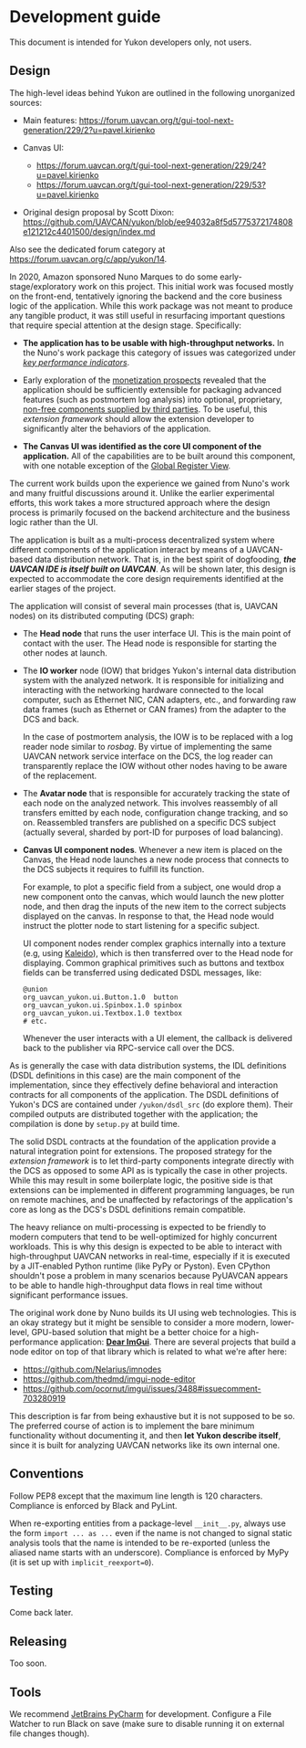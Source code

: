 # Development guide

This document is intended for Yukon developers only, not users.


## Design

The high-level ideas behind Yukon are outlined in the following unorganized sources:

- Main features: https://forum.uavcan.org/t/gui-tool-next-generation/229/2?u=pavel.kirienko

- Canvas UI:
  - https://forum.uavcan.org/t/gui-tool-next-generation/229/24?u=pavel.kirienko
  - https://forum.uavcan.org/t/gui-tool-next-generation/229/53?u=pavel.kirienko

- Original design proposal by Scott Dixon:
  https://github.com/UAVCAN/yukon/blob/ee94032a8f5d5775372174808e121212c4401500/design/index.md

Also see the dedicated forum category at https://forum.uavcan.org/c/app/yukon/14.

In 2020, Amazon sponsored Nuno Marques to do some early-stage/exploratory work on this project.
This initial work was focused mostly on the front-end, tentatively ignoring the backend and the core business logic
of the application.
While this work package was not meant to produce any tangible product,
it was still useful in resurfacing important questions that require special attention at the design stage.
Specifically:

- **The application has to be usable with high-throughput networks.**
  In the Nuno's work package this category of issues was categorized under
  *[key performance indicators](https://github.com/UAVCAN/yukon/issues?q=kpi)*.

- Early exploration of the
  [monetization prospects](https://docs.google.com/presentation/d/16HzYFdCbv-Xs9wuDjYkmjcSQeCi84MNvMEfJu-5tiV8/edit)
  revealed that the application should be sufficiently extensible for packaging advanced features
  (such as postmortem log analysis) into optional, proprietary,
  [non-free components supplied by third parties](https://forum.uavcan.org/t/gui-tool-next-generation/229/57).
  To be useful, this *extension framework* should allow the extension developer to significantly alter the
  behaviors of the application.

- **The Canvas UI was identified as the core UI component of the application.**
  All of the capabilities are to be built around this component, with one notable exception of the
  [Global Register View](https://forum.uavcan.org/t/yukon-design-megathread/390/25?u=pavel.kirienko).

The current work builds upon the experience we gained from Nuno's work and
many fruitful discussions around it.
Unlike the earlier experimental efforts, this work takes a more structured approach where the
design process is primarily focused on the backend architecture and the business logic rather than the UI.

The application is built as a multi-process decentralized system where different components of the application
interact by means of a UAVCAN-based data distribution network.
That is, in the best spirit of dogfooding, ***the UAVCAN IDE is itself built on UAVCAN***.
As will be shown later, this design is expected to accommodate the core design requirements identified at
the earlier stages of the project.

The application will consist of several main processes (that is, UAVCAN nodes) on its
distributed computing (DCS) graph:

- The **Head node** that runs the user interface UI.
  This is the main point of contact with the user.
  The Head node is responsible for starting the other nodes at launch.

- The **IO worker** node (IOW) that bridges Yukon's internal data distribution system with the analyzed network.
  It is responsible for initializing and interacting with the networking hardware connected to the local computer,
  such as Ethernet NIC, CAN adapters, etc.,
  and forwarding raw data frames (such as Ethernet or CAN frames) from the adapter to the DCS and back.

  In the case of postmortem analysis, the IOW is to be replaced with a log reader node similar to *rosbag*.
  By virtue of implementing the same UAVCAN network service interface on the DCS,
  the log reader can transparently replace the IOW without other nodes having to be aware of the replacement.

- The **Avatar node** that is responsible for accurately tracking the state of each node on the analyzed network.
  This involves reassembly of all transfers emitted by each node, configuration change tracking, and so on.
  Reassembled transfers are published on a specific DCS subject (actually several, sharded by port-ID
  for purposes of load balancing).

- **Canvas UI component nodes**.
  Whenever a new item is placed on the Canvas,
  the Head node launches a new node process that connects to the DCS subjects it requires to fulfill its function.

  For example, to plot a specific field from a subject, one would drop a new component onto the canvas,
  which would launch the new plotter node, and then drag the inputs of the new item to the correct subjects
  displayed on the canvas.
  In response to that, the Head node would instruct the plotter node to start listening for a specific subject.

  UI component nodes render complex graphics internally into a texture
  (e.g, using [Kaleido](https://github.com/plotly/Kaleido)),
  which is then transferred over to the Head node for displaying.
  Common graphical primitives such as buttons and textbox fields can be transferred using dedicated DSDL messages,
  like:

      @union
      org_uavcan_yukon.ui.Button.1.0  button
      org_uavcan_yukon.ui.Spinbox.1.0 spinbox
      org_uavcan_yukon.ui.Textbox.1.0 textbox
      # etc.

  Whenever the user interacts with a UI element, the callback is delivered back to the publisher via RPC-service call
  over the DCS.

As is generally the case with data distribution systems, the IDL definitions (DSDL definitions in this case)
are the main component of the implementation,
since they effectively define behavioral and interaction contracts for all components of the application.
The DSDL definitions of Yukon's DCS are contained under `/yukon/dsdl_src` (do explore them).
Their compiled outputs are distributed together with the application;
the compilation is done by `setup.py` at build time.

The solid DSDL contracts at the foundation of the application provide a natural integration point for extensions.
The proposed strategy for the *extension framework* is to let third-party components integrate directly with the DCS
as opposed to some API as is typically the case in other projects.
While this may result in some boilerplate logic, the positive side is that extensions can be implemented
in different programming languages, be run on remote machines,
and be unaffected by refactorings of the application's core as long as the DCS's DSDL definitions remain compatible.

The heavy reliance on multi-processing is expected to be friendly to modern computers that tend
to be well-optimized for highly concurrent workloads.
This is why this design is expected to be able to interact with high-throughput UAVCAN networks in real-time,
especially if it is executed by a JIT-enabled Python runtime (like PyPy or Pyston).
Even CPython shouldn't pose a problem in many scenarios because PyUAVCAN appears to be able to handle high-throughput
data flows in real time without significant performance issues.

The original work done by Nuno builds its UI using web technologies.
This is an okay strategy but it might be sensible to consider a more modern, lower-level, GPU-based
solution that might be  a better choice for a high-performance application:
[**Dear ImGui**](https://github.com/ocornut/imgui).
There are several projects that build a node editor on top of that library which is related to what we're after here:

- https://github.com/Nelarius/imnodes
- https://github.com/thedmd/imgui-node-editor
- https://github.com/ocornut/imgui/issues/3488#issuecomment-703280919

This description is far from being exhaustive but it is not supposed to be so.
The preferred course of action is to implement the bare minimum functionality without documenting it,
and then **let Yukon describe itself**, since it is built for analyzing UAVCAN networks like its own internal one.


## Conventions

Follow PEP8 except that the maximum line length is 120 characters.
Compliance is enforced by Black and PyLint.

When re-exporting entities from a package-level ``__init__.py``,
always use the form ``import ... as ...`` even if the name is not changed
to signal static analysis tools that the name is intended to be re-exported
(unless the aliased name starts with an underscore).
Compliance is enforced by MyPy (it is set up with ``implicit_reexport=0``).


## Testing

Come back later.


## Releasing

Too soon.


## Tools

We recommend [JetBrains PyCharm](https://www.jetbrains.com/pycharm/) for development.
Configure a File Watcher to run Black on save (make sure to disable running it on external file changes though).
